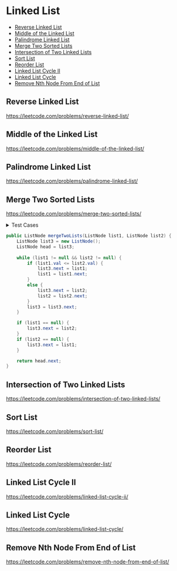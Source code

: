 # Linked List

+ [Reverse Linked List](#reverse-linked-list)
+ [Middle of the Linked List](#middle-of-the-linked-list)
+ [Palindrome Linked List](#palindrome-linked-list)
+ [Merge Two Sorted Lists](#merge-two-sorted-lists)
+ [Intersection of Two Linked Lists](#intersection-of-two-linked-lists)
+ [Sort List](#sort-list)
+ [Reorder List](#reorder-list)
+ [Linked List Cycle II](#linked-list-cycle-ii)
+ [Linked List Cycle](#linked-list-cycle)
+ [Remove Nth Node From End of List](#remove-nth-node-from-end-of-list)


## Reverse Linked List

https://leetcode.com/problems/reverse-linked-list/

## Middle of the Linked List

https://leetcode.com/problems/middle-of-the-linked-list/

## Palindrome Linked List

https://leetcode.com/problems/palindrome-linked-list/

## Merge Two Sorted Lists

https://leetcode.com/problems/merge-two-sorted-lists/

<details><summary>Test Cases</summary><blockquote>

``` java 
import org.junit.jupiter.api.BeforeEach;
import org.junit.jupiter.api.Test;
import java.util.List;
import static org.junit.jupiter.api.Assertions.assertEquals;

class SolutionTest {
    private Solution sol;

    @BeforeEach
    void setUp() {
        sol = new Solution();
    }

    @Test
    void testMergeTwoSameLengthLists() {
        ListNode list1 = buildLinkedList(List.of(1, 2, 6));
        ListNode list2 = buildLinkedList(List.of(1, 3, 8));
        ListNode expected = buildLinkedList(List.of(1, 1, 2, 3, 6, 8));
        assertEquals(expected, sol.mergeTwoLists(list1, list2));
    }

    @Test
    void testMergeTwoDifferentLengthLists() {
        ListNode list1 = buildLinkedList(List.of(1));
        ListNode list2 = buildLinkedList(List.of(1, 3, 8));
        ListNode expected = buildLinkedList(List.of(1, 1, 3, 8));
        assertEquals(expected, sol.mergeTwoLists(list1, list2));
    }

    private ListNode buildLinkedList(List<Integer> source) {
        ListNode node = null;
        ListNode prev = null;
        for (int i = source.size() - 1; i >= 0; i--) {
            node = new ListNode(source.get(i), prev);
            prev = node;
        }
        return node;
    }
}
```

``` java
import java.util.Objects;

public class ListNode {
    int val;
    ListNode next;
    ListNode() {}
    ListNode(int val) { this.val = val; }
    ListNode(int val, ListNode next) { this.val = val; this.next = next; }
 
    @Override
    public boolean equals(Object o) {
        if (this == o) return true;
        if (o == null || getClass() != o.getClass()) return false;
        ListNode listNode = (ListNode) o;
        return val == listNode.val && Objects.equals(next, listNode.next);
    }
}
```

</blockquote></details>


``` java
public ListNode mergeTwoLists(ListNode list1, ListNode list2) {
    ListNode list3 = new ListNode();
    ListNode head = list3;
    
    while (list1 != null && list2 != null) {
        if (list1.val <= list2.val) {
            list3.next = list1;
            list1 = list1.next;
        }
        else {
            list3.next = list2;
            list2 = list2.next;
        }
        list3 = list3.next;
    }

    if (list1 == null) {
        list3.next = list2;
    }
    if (list2 == null) {
        list3.next = list1;
    }

    return head.next;
}
```


## Intersection of Two Linked Lists

https://leetcode.com/problems/intersection-of-two-linked-lists/

## Sort List

https://leetcode.com/problems/sort-list/

## Reorder List

https://leetcode.com/problems/reorder-list/

## Linked List Cycle II

https://leetcode.com/problems/linked-list-cycle-ii/

## Linked List Cycle

https://leetcode.com/problems/linked-list-cycle/

## Remove Nth Node From End of List

https://leetcode.com/problems/remove-nth-node-from-end-of-list/